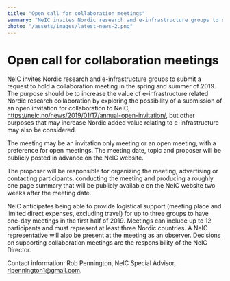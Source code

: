 ```yaml
---
title: "Open call for collaboration meetings"
summary: "NeIC invites Nordic research and e-infrastructure groups to submit a request to hold a collaboration meeting in the spring and summer of 2019."
photo: "/assets/images/latest-news-2.png"
---
```


Open call for collaboration meetings
===============================

NeIC invites Nordic research and e-infrastructure groups to submit a request to hold a collaboration meeting in the spring and summer of 2019. The purpose should be to increase the value of e-infrastructure related Nordic research collaboration by exploring the possibility of a submission of an open invitation for collaboration to NeIC, https://neic.no/news/2019/01/17/annual-open-invitation/, but other purposes that may increase Nordic added value relating to e-infrastructure may also be considered.  

The meeting may be an invitation only meeting or an open meeting, with a preference for open meetings. The meeting date, topic and proposer will be publicly posted in advance on the NeIC website.

The proposer will be responsible for organizing the meeting, advertising or contacting participants, conducting the meeting and producing a roughly one page summary that will be publicly available on the NeIC website two weeks after the meeting date. 

NeIC anticipates being able to provide logistical support (meeting place and limited direct expenses, excluding travel) for up to three groups to have one-day meetings in the first half of 2019. Meetings can include up to 12 participants and must represent at least three Nordic countries. A NeIC representative will also be present at the meeting as an observer. Decisions on supporting collaboration meetings are the responsibility of the NeIC Director.   

Contact information: Rob Pennington, NeIC Special Advisor, rlpennington1@gmail.com.
